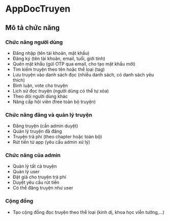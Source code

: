 # AppDocTruyen

## Mô tả chức năng

### Chức năng người dùng
- Đăng nhập (tên tài khoản, mật khẩu)
- Đăng ký (tên tài khoản, email, tuổi, giới tính)
- Quên mật khẩu (gửi OTP qua email, cho tạo mật khẩu mới)
- Tìm kiếm truyện theo tên hoặc thể loại (tag)
- Lưu truyện vào danh sách đọc (nhiều danh sách, có danh sách yêu thích)
- Bình luận, vote cho truyện
- Lịch sử đọc truyện (người dùng có thể tự xóa)
- Theo dõi người dùng khác
- Nâng cấp hội viên (free toàn bộ truyện)

### Chức năng đăng và quản lý truyện
- Đăng truyện (cần admin duyệt)
- Quản lý truyện đã đăng
- Truyện trả phí (theo chapter hoặc toàn bộ)
- Rút tiền từ app (yêu cầu admin xử lý)

### Chức năng của admin
- Quản lý tất cả truyện
- Quản lý user
- Đặt giá cho truyện trả phí
- Duyệt yêu cầu rút tiền
- Có thể đăng truyện như user

### Cộng đồng
- Tạo cộng đồng đọc truyện theo thể loại (kinh dị, khoa học viễn tưởng,...)
